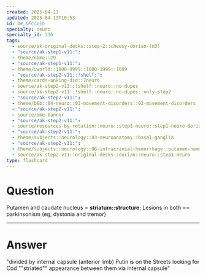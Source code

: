 ```yaml
---
created: 2025-04-13
updated: 2025-04-13T10:53
id: D#,&FC(m}b
specialty: neuro
specialty_id: 336
tags:
  - source/ak-original-decks::step-2::cheesy-dorian-(m3)
  - "source/ak-step1-v11:": 
  - theme/nbme::29
  - "source/ak-step1-v11:": 
  - theme/uworld::1000-9999::1000-1999::1689
  - "source/ak-step2-v11::!shelf:": 
  - theme/cards-anking-did::7neuro
  - source/ak-step2-v11::!shelf::neuro::no-dupes
  - source/ak-step2-v11::!shelf::neuro::no-dupes::only-step2
  - "source/ak-step2-v11:": 
  - theme/b&b::04-neuro::03-movement-disorders::02-movement-disorders
  - "source/ak-step2-v11:": 
  - source/ome-banner
  - "source/ak-step2-v11:": 
  - source/resources-by-rotation::neuro::step1-neuro::step1-neuro-dorian
  - "source/ak-step2-v11:": 
  - theme/subjects::neurology::03-neuroanatomy::basal-ganglia
  - "source/ak-step2-v11:": 
  - theme/subjects::neurology::06-intracranial-hemorrhage::putamen-hemorrhage
  - source/ak-step2-v11::original-decks::dorian::neuro::step1-neuro
type: flashcard
---
```


# Question
Putamen and caudate nucleus = **striatum::structure**; Lesions in both == parkinsonism (eg, dystonia and tremor)

---

# Answer
"divided by internal capsule (anterior limb) Putin is on the Streets looking for Cod ""striated"" appearance between them via internal capsule"